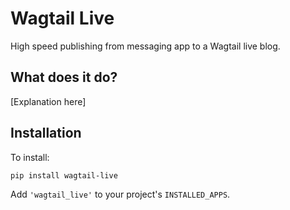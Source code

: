 # Wagtail Live

High speed publishing from messaging app to a Wagtail live blog.

## What does it do?

[Explanation here]

## Installation

To install:

```shell
pip install wagtail-live
```

Add `'wagtail_live'` to your project's `INSTALLED_APPS`.
